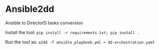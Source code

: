 # Ansible2dd

Ansible to DirectorD tasks conversion

Install the tool: `pip install -r requirements.txt; pip install .`

Run the tool as: `a2dd -f ansible_playbook.yml > dd-orchestration.yaml`
